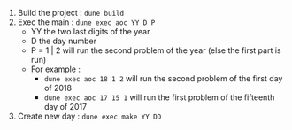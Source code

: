 1. Build the project : `dune build`
2. Exec the main : `dune exec aoc YY D P` 
   - YY the two last digits of the year
   - D the day number
   - P = 1 | 2 will run the second problem of the year (else the first part is run)
   - For example : 
     - `dune exec aoc 18 1 2` will run the second problem of the first day of 2018
     - `dune exec aoc 17 15 1` will run the first problem of the fifteenth day of 2017
3. Create new day : `dune exec make YY DD`